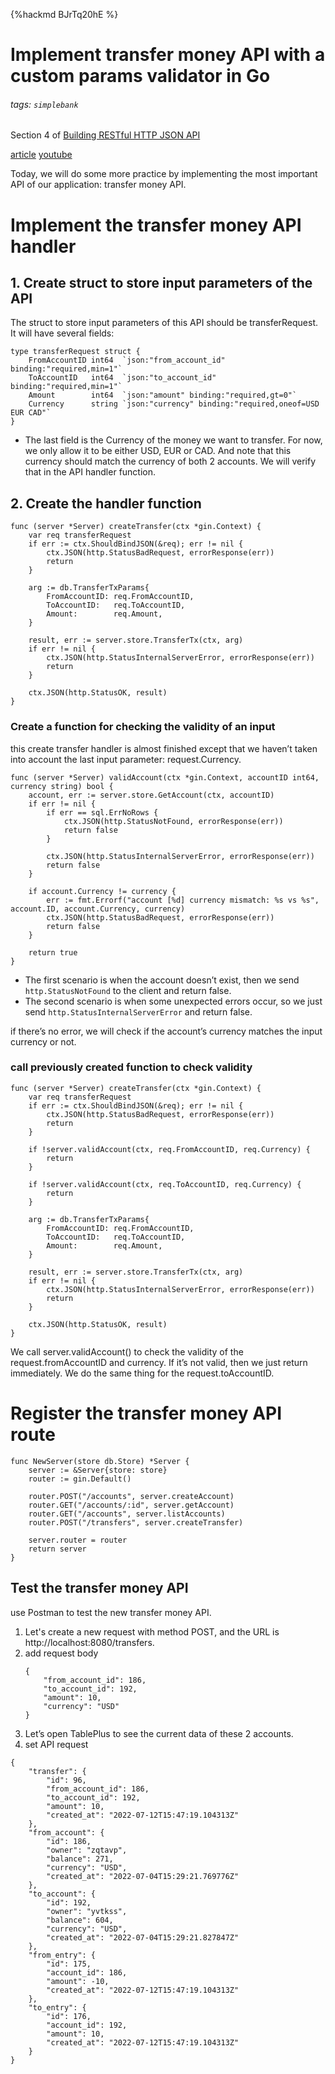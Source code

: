 {%hackmd BJrTq20hE %}
# Implement transfer money API with a custom params validator in Go
###### tags: `simplebank`

Section 4 of [Building RESTful HTTP JSON API](/Ts3fNR-oTPCvC2mnrWDHyQ)

[article](https://dev.to/techschoolguru/implement-transfer-money-api-with-a-custom-params-validator-in-go-2op2)
[youtube](https://www.youtube.com/watch?v=5q_wsashJZA&list=PLy_6D98if3ULEtXtNSY_2qN21VCKgoQAE&index=14)

Today, we will do some more practice by implementing the most important API of our application: transfer money API.

# Implement the transfer money API handler
## 1. Create struct to store input parameters of the API
The struct to store input parameters of this API should be transferRequest. It will have several fields:

```go=
type transferRequest struct {
    FromAccountID int64  `json:"from_account_id" binding:"required,min=1"`
    ToAccountID   int64  `json:"to_account_id" binding:"required,min=1"`
    Amount        int64  `json:"amount" binding:"required,gt=0"`
    Currency      string `json:"currency" binding:"required,oneof=USD EUR CAD"`
}
```

- The last field is the Currency of the money we want to transfer. For now, we only allow it to be either USD, EUR or CAD. And note that this currency should match the currency of both 2 accounts. We will verify that in the API handler function.

## 2. Create the handler function
```go=
func (server *Server) createTransfer(ctx *gin.Context) {
    var req transferRequest
    if err := ctx.ShouldBindJSON(&req); err != nil {
        ctx.JSON(http.StatusBadRequest, errorResponse(err))
        return
    }

    arg := db.TransferTxParams{
        FromAccountID: req.FromAccountID,
        ToAccountID:   req.ToAccountID,
        Amount:        req.Amount,
    }

    result, err := server.store.TransferTx(ctx, arg)
    if err != nil {
        ctx.JSON(http.StatusInternalServerError, errorResponse(err))
        return
    }

    ctx.JSON(http.StatusOK, result)
}
```

### Create a function for checking the validity of an input
this create transfer handler is almost finished except that we haven’t taken into account the last input parameter: request.Currency.

```go=
func (server *Server) validAccount(ctx *gin.Context, accountID int64, currency string) bool {
    account, err := server.store.GetAccount(ctx, accountID)
    if err != nil {
        if err == sql.ErrNoRows {
            ctx.JSON(http.StatusNotFound, errorResponse(err))
            return false
        }

        ctx.JSON(http.StatusInternalServerError, errorResponse(err))
        return false
    }

    if account.Currency != currency {
        err := fmt.Errorf("account [%d] currency mismatch: %s vs %s", account.ID, account.Currency, currency)
        ctx.JSON(http.StatusBadRequest, errorResponse(err))
        return false
    }

    return true
}
```
* The first scenario is when the account doesn’t exist, then we send `http.StatusNotFound` to the client and return false.
* The second scenario is when some unexpected errors occur, so we just send `http.StatusInternalServerError` and return false.

if there’s no error, we will check if the account’s currency matches the input currency or not.

### call previously created function to check validity
```go=
func (server *Server) createTransfer(ctx *gin.Context) {
    var req transferRequest
    if err := ctx.ShouldBindJSON(&req); err != nil {
        ctx.JSON(http.StatusBadRequest, errorResponse(err))
        return
    }

    if !server.validAccount(ctx, req.FromAccountID, req.Currency) {
        return
    }

    if !server.validAccount(ctx, req.ToAccountID, req.Currency) {
        return
    }

    arg := db.TransferTxParams{
        FromAccountID: req.FromAccountID,
        ToAccountID:   req.ToAccountID,
        Amount:        req.Amount,
    }

    result, err := server.store.TransferTx(ctx, arg)
    if err != nil {
        ctx.JSON(http.StatusInternalServerError, errorResponse(err))
        return
    }

    ctx.JSON(http.StatusOK, result)
}
```

We call server.validAccount() to check the validity of the request.fromAccountID and currency. If it’s not valid, then we just return immediately. We do the same thing for the request.toAccountID.

# Register the transfer money API route
```go=
func NewServer(store db.Store) *Server {
    server := &Server{store: store}
    router := gin.Default()

    router.POST("/accounts", server.createAccount)
    router.GET("/accounts/:id", server.getAccount)
    router.GET("/accounts", server.listAccounts)
    router.POST("/transfers", server.createTransfer)

    server.router = router
    return server
}
```
## Test the transfer money API
use Postman to test the new transfer money API.

1. Let's create a new request with method POST, and the URL is http://localhost:8080/transfers.
2. add request body
    ```json=
    {
        "from_account_id": 186,
        "to_account_id": 192,
        "amount": 10,
        "currency": "USD"
    }
    ```
3. Let’s open TablePlus to see the current data of these 2 accounts.
4. set API request
```json=
{
    "transfer": {
        "id": 96,
        "from_account_id": 186,
        "to_account_id": 192,
        "amount": 10,
        "created_at": "2022-07-12T15:47:19.104313Z"
    },
    "from_account": {
        "id": 186,
        "owner": "zqtavp",
        "balance": 271,
        "currency": "USD",
        "created_at": "2022-07-04T15:29:21.769776Z"
    },
    "to_account": {
        "id": 192,
        "owner": "yvtkss",
        "balance": 604,
        "currency": "USD",
        "created_at": "2022-07-04T15:29:21.827847Z"
    },
    "from_entry": {
        "id": 175,
        "account_id": 186,
        "amount": -10,
        "created_at": "2022-07-12T15:47:19.104313Z"
    },
    "to_entry": {
        "id": 176,
        "account_id": 192,
        "amount": 10,
        "created_at": "2022-07-12T15:47:19.104313Z"
    }
}
```